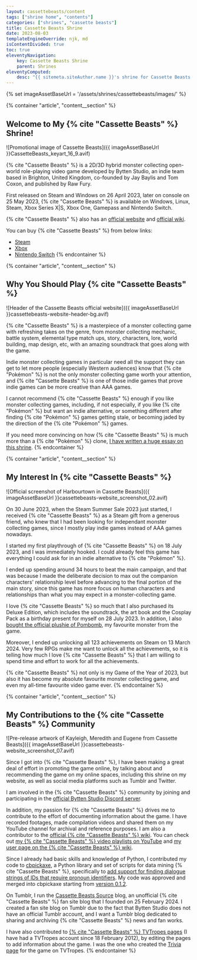 ```yaml
---
layout: cassettebeasts/content
tags: ["shrine home", "contents"]
categories: ["shrines", "cassette beasts"]
title: Cassette Beasts Shrine
date: 2023-08-03
templateEngineOverride: njk, md
isContentDivided: true
toc: true
eleventyNavigation:
    key: Cassette Beasts Shrine
    parent: Shrines
eleventyComputed:
    desc: "{{ sitemeta.siteAuthor.name }}'s shrine for Cassette Beasts."
---
```

{% set imageAssetBaseUrl = '/assets/shrines/cassettebeasts/images/' %}

{% container "article", "content__section" %}
## Welcome to My {% cite "Cassette Beasts" %} Shrine!

![Promotional image of Cassette Beasts]({{ imageAssetBaseUrl }}CassetteBeasts_keyart_16_9.avif)

{% cite "Cassette Beasts" %} is a 2D/3D hybrid monster collecting open-world role-playing video game developed by Bytten Studio, an indie team based in Brighton, United Kingdom, co-founded by Jay Baylis and Tom Coxon, and published by Raw Fury.

First released on Steam and Windows on 26 April 2023, later on console on 25 May 2023, {% cite "Cassette Beasts" %} is available on Windows, Linux, Steam, Xbox Series X|S, Xbox One, Gamepass and Nintendo Switch.

{% cite "Cassette Beasts" %} also has an [official website](https://www.cassettebeasts.com/) and [official wiki](https://wiki.cassettebeasts.com/wiki/Main_Page).

You can buy {% cite "Cassette Beasts" %} from below links:

*   [Steam](https://store.steampowered.com/app/1321440/Cassette_Beasts/)
*   [Xbox](https://www.xbox.com/en-us/games/store/cassette-beasts/9n82snqtzvmq)
*   [Nintendo Switch](https://www.nintendo.com/store/products/cassette-beasts-switch/)
{% endcontainer %}

{% container "article", "content__section" %}
## Why You Should Play {% cite "Cassette Beasts" %}

![Header of the Cassette Beasts official website]({{ imageAssetBaseUrl }}cassettebeasts-website-header-bg.avif)

{% cite "Cassette Beasts" %} is a masterpiece of a monster collecting game with refreshing takes on the genre, from monster collecting mechanic, battle system, elemental type match ups, story, characters, lore, world building, map design, etc, with an amazing soundtrack that goes along with the game.

Indie monster collecting games in particular need all the support they can get to let more people (especially Western audiences) know that {% cite "Pokémon" %} is not the only monster collecting game worth your attention, and {% cite "Cassette Beasts" %} is one of those indie games that prove indie games can be more creative than AAA games.

I cannot recommend {% cite "Cassette Beasts" %} enough if you like monster collecting games, including, if not especially, if you like {% cite "Pokémon" %} but want an indie alternative, or something different after finding {% cite "Pokémon" %} games getting stale, or becoming jaded by the direction of the {% cite "Pokémon" %} games.

If you need more convincing on how {% cite "Cassette Beasts" %} is much more than a {% cite "Pokémon" %} clone, [I have written a huge essay on this shrine](/shrines/cassettebeasts/articles/cassette-beasts-more-than-a-pokemon-clone).
{% endcontainer %}

{% container "article", "content__section" %}
## My Interest In {% cite "Cassette Beasts" %}

![Official screenshot of Harbourtown in Cassette Beasts]({{ imageAssetBaseUrl }}cassettebeasts-website_screenshot_02.avif)

On 30 June 2023, when the Steam Summer Sale 2023 just started, I received {% cite "Cassette Beasts" %} as a Steam gift from a generous friend, who knew that I had been looking for independant monster collecting games, since I mostly play indie games instead of AAA games nowadays.

I started my first playthrough of {% cite "Cassette Beasts" %} on 18 July 2023, and I was immediately hooked. I could already feel this game has everything I could ask for in an indie alternative to {% cite "Pokémon" %}.

I ended up spending around 34 hours to beat the main campaign, and that was because I made the deliberate decision to max out the companion characters' relationship level before advancing to the final portion of the main story, since this game has more focus on human characters and relationships than what you may expect in a monster-collecting game.

I love {% cite "Cassette Beasts" %} so much that I also purchased its Deluxe Edition, which includes the soundtrack, the art book and the Cosplay Pack as a birthday present for myself on 28 July 2023. In addition, I also [bought the official plushie of Pombomb](/blog/posts/2023-10-13-My-Cassette-Beasts-Pombomb-Plushie-Arrived), my favourite monster from the game.

Moreover, I ended up unlocking all 123 achievements on Steam on 13 March 2024. Very few RPGs make me want to unlock all the achievements, so it is telling how much I love {% cite "Cassette Beasts" %} that I am willing to spend time and effort to work for all the achievements.

{% cite "Cassette Beasts" %} not only is my Game of the Year of 2023, but also it has become my absolute favourite monster collecting game, and even my all-time favourite video game ever.
{% endcontainer %}

{% container "article", "content__section" %}
## My Contributions to the {% cite "Cassette Beasts" %} Community

![Pre-release artwork of Kayleigh, Meredith and Eugene from Cassette Beasts]({{ imageAssetBaseUrl }}cassettebeasts-website_screenshot_07.avif)

Since I got into {% cite "Cassette Beasts" %}, I have been making a great deal of effort in promoting the game online, by talking about and recommending the game on my online spaces, including this shrine on my website, as well as social media platforms such as Tumblr and Twitter.

I am involved in the {% cite "Cassette Beasts" %} community by joining and participating in the [official Bytten Studio Discord server](https://discord.gg/byttenstudio).

In addition, my passion for {% cite "Cassette Beasts" %} drives me to contribute to the effort of documenting information about the game. I have recorded footages, made compilation videos and shared them on my YouTube channel for archival and reference purposes. I am also a contributor to the [official {% cite "Cassette Beasts" %} wiki](https://wiki.cassettebeasts.com/wiki/Main_Page). You can check out [my {% cite "Cassette Beasts" %} video playlists on YouTube](https://www.youtube.com/channel/UCQr78DF60PrBsgh8rQnzBWg/playlists?view=50&sort=dd&shelf_id=5) and [my user page on the {% cite "Cassette Beasts" %} wiki](https://wiki.cassettebeasts.com/wiki/User:Leilukin).

Since I already had basic skills and knowledge of Python, I contributed my code to [cbpickaxe](https://github.com/ExcaliburZero/cbpickaxe), a Python library and set of scripts for data mining {% cite "Cassette Beasts" %}, specifically to [add support for finding dialogue strings of IDs that require pronoun identifiers](https://github.com/ExcaliburZero/cbpickaxe/pull/3). My code was approved and merged into cbpickaxe starting from [version 0.1.2](https://github.com/ExcaliburZero/cbpickaxe/releases/tag/v0.1.2).

On Tumblr, I run the [Cassette Beasts Source](https://cassettebeastssource.tumblr.com/) blog, an unofficial {% cite "Cassette Beasts" %} fan site blog that I founded on 25 February 2024. I created a fan site blog on Tumblr due to the fact that Bytten Studio does not have an official Tumblr account, and I want a Tumblr blog dedicated to sharing and archiving {% cite "Cassette Beasts" %} news and fan works.

I have also contributed to [{% cite "Cassette Beasts" %} TVTropes pages](https://tvtropes.org/pmwiki/pmwiki.php/VideoGame/CassetteBeasts) (I have had a TVTropes account since 18 February 2012), by editing the pages to add information about the game. I was the one who created the [Trivia page](https://tvtropes.org/pmwiki/pmwiki.php/Trivia/CassetteBeasts) for the game on TVTropes.
{% endcontainer %}